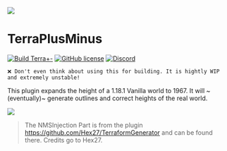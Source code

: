 ![](https://i.imgur.com/XKVkhH1.png)

# TerraPlusMinus
[![Build Terra+-](https://github.com/Build-the-Earth-Germany/terraplusminus/actions/workflows/maven.yml/badge.svg)](https://github.com/Build-the-Earth-Germany/terraplusminus/actions/workflows/maven.yml)
[![GitHub license](https://badgen.net/github/license/Build-the-Earth-Germany/terraplusminus)](https://github.com/Build-the-Earth-Germany/terraplusminus/blob/master/LICENSE)
[![Discord](https://img.shields.io/discord/692825222373703772.svg?label=&logo=discord&logoColor=ffffff&color=7389D8&labelColor=6A7EC2)](https://discord.gg/GkSxGTYaAJ)

`❌ Don't even think about using this for building. It is hightly WIP and extremely unstable!`

This plugin expands the height of a 1.18.1 Vanilla world to 1967. It will ~(eventually)~ generate outlines and correct heights of the real world.

![](https://i.imgur.com/AAJGVF5.png)



> The NMSInjection Part is from the plugin https://github.com/Hex27/TerraformGenerator and can be found there. Credits go to Hex27.
